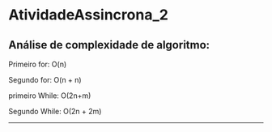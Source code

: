 # AtividadeAssincrona_2

## Análise de complexidade de algoritmo:
<p aling="center"> 
  Primeiro for: O(n)
</p>
<p aling="center"> 
  Segundo for: O(n + n)
</p>
<p aling="center"> 
  primeiro While: O(2n+m)
</p>
<p aling="center"> 
  Segundo While: O(2n + 2m)
</p>
<hr></hr>
<p aling="center"> 
  
</p>



